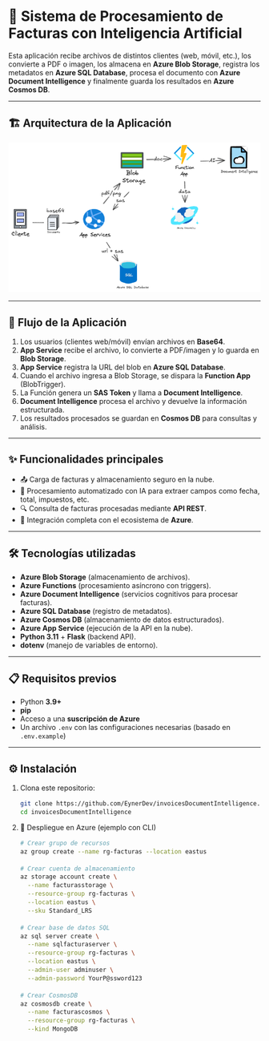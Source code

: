 # 📑 Sistema de Procesamiento de Facturas con Inteligencia Artificial

Esta aplicación recibe archivos de distintos clientes (web, móvil, etc.), los convierte a PDF o imagen, los almacena en **Azure Blob Storage**, registra los metadatos en **Azure SQL Database**, procesa el documento con **Azure Document Intelligence** y finalmente guarda los resultados en **Azure Cosmos DB**.

---

## 🏗 Arquitectura de la Aplicación

![Arquitectura](samples/arquitecturaapp.png)

---

## 🔄 Flujo de la Aplicación

1. Los usuarios (clientes web/móvil) envían archivos en **Base64**.  
2. **App Service** recibe el archivo, lo convierte a PDF/imagen y lo guarda en **Blob Storage**.  
3. **App Service** registra la URL del blob en **Azure SQL Database**.  
4. Cuando el archivo ingresa a Blob Storage, se dispara la **Function App** (BlobTrigger).  
5. La Función genera un **SAS Token** y llama a **Document Intelligence**.  
6. **Document Intelligence** procesa el archivo y devuelve la información estructurada.  
7. Los resultados procesados ​​se guardan en **Cosmos DB** para consultas y análisis.  

---

## ✨ Funcionalidades principales

- 📤 Carga de facturas y almacenamiento seguro en la nube.  
- 🤖 Procesamiento automatizado con IA para extraer campos como fecha, total, impuestos, etc.  
- 🔍 Consulta de facturas procesadas mediante **API REST**.  
- 🔗 Integración completa con el ecosistema de **Azure**.  

---

## 🛠 Tecnologías utilizadas

- **Azure Blob Storage** (almacenamiento de archivos).  
- **Azure Functions** (procesamiento asíncrono con triggers).  
- **Azure Document Intelligence** (servicios cognitivos para procesar facturas).  
- **Azure SQL Database** (registro de metadatos).  
- **Azure Cosmos DB** (almacenamiento de datos estructurados).  
- **Azure App Service** (ejecución de la API en la nube).  
- **Python 3.11** + **Flask** (backend API).  
- **dotenv** (manejo de variables de entorno).  

---

## 📋 Requisitos previos

- Python **3.9+**  
- **pip**  
- Acceso a una **suscripción de Azure**  
- Un archivo `.env` con las configuraciones necesarias (basado en `.env.example`)  

---

## ⚙️ Instalación

1. Clona este repositorio:  
   ```bash
   git clone https://github.com/EynerDev/invoicesDocumentIntelligence.git
   cd invoicesDocumentIntelligence

2. 🚀 Despliegue en Azure (ejemplo con CLI)
   ```bash
   # Crear grupo de recursos
   az group create --name rg-facturas --location eastus
   
   # Crear cuenta de almacenamiento
   az storage account create \
     --name facturasstorage \
     --resource-group rg-facturas \
     --location eastus \
     --sku Standard_LRS
   
   # Crear base de datos SQL
   az sql server create \
     --name sqlfacturaserver \
     --resource-group rg-facturas \
     --location eastus \
     --admin-user adminuser \
     --admin-password YourP@ssword123
   
   # Crear CosmosDB
   az cosmosdb create \
     --name facturascosmos \
     --resource-group rg-facturas \
     --kind MongoDB

